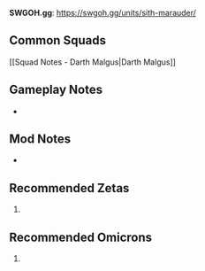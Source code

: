 **SWGOH.gg**: https://swgoh.gg/units/sith-marauder/

## Common Squads

[[Squad Notes - Darth Malgus|Darth Malgus]]

## Gameplay Notes

 - 

## Mod Notes

 - 

## Recommended Zetas

1. 

## Recommended Omicrons

1. 
